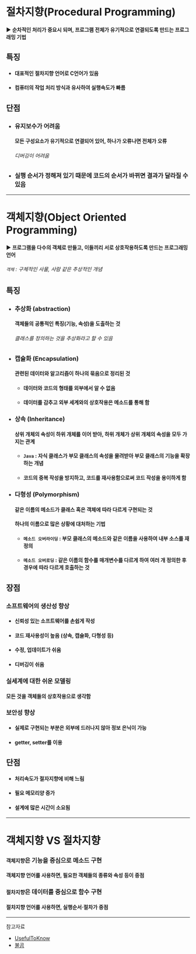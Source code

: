 # 절차지향(Procedural Programming)
#### ▶ 순차적인 처리가 중요시 되며, 프로그램 전체가 유기적으로 연결되도록 만드는 프로그래밍 기법

## 특징
* #### 대표적인 절차지향 언어로 C언어가 있음
* #### 컴퓨터의 작업 처리 방식과 유사하여 실행속도가 빠름

## 단점
* ### 유지보수가 어려움
    #### 모든 구성요소가 유기적으로 연결되어 있어, 하나가 오류나면 전체가 오류
    ###### 디버깅이 어려움
* ### 실행 순서가 정해져 있기 때문에 코드의 순서가 바뀌면 결과가 달라질 수 있음

<hr/>

# 객체지향(Object Oriented Programming)
#### ▶ 프로그램을 다수의 객체로 만들고, 이들끼리 서로 상호작용하도록 만드는 프로그래밍 언어
###### `객체` : 구체적인 사물, 사람 같은 추상적인 개념

## 특징
* ### 추상화 (abstraction)
  #### 객체들의 공통적인 특징(기능, 속성)을 도출하는 것
  ###### 클래스를 정의하는 것을 추상화라고 할 수 있음
* ### 캡슐화 (Encapsulation)
  #### 관련된 데이터와 알고리즘이 하나의 묶음으로 정리된 것
  * #### 데이터와 코드의 형태를 외부에서 알 수 없음
  * #### 데이터를 감추고 외부 세계와의 상호작용은 메소드를 통해 함
* ### 상속 (Inheritance)
  #### 상위 개체의 속성이 하위 개체를 이어 받아, 하위 개체가 상위 개체의 속성을 모두 가지는 관계
  * #### `Java` : 자식 클래스가 부모 클래스의 속성을 물려받아 부모 클래스의 기능을 확장 하는 개념
  * #### 코드의 중복 작성을 방지하고, 코드를 재사용함으로써 코드 작성을 용이하게 함
* ### 다형성 (Polymorphism)
  #### 같은 이름의 메소드가 클래스 혹은 객체에 따라 다르게 구현되는 것
  #### 하나의 이름으로 많은 상황에 대처하는 기법
  * #### `메소드 오버라이딩` : 부모 클래스의 메소드와 같은 이름을 사용하여 내부 소스를 재정의
  * #### `메소드 오버로딩` : 같은 이름의 함수를 매개변수를 다르게 하여 여러 개 정의한 후 경우에 따라 다르게 호출하는 것

## 장점
### 소프트웨어의 생산성 향상
  * #### 신뢰성 있는 소프트웨어를 손쉽게 작성
  * #### 코드 재사용성이 높음 (상속, 캡슐화, 다형성 등)
  * #### 수정, 업데이트가 쉬움
  * #### 디버깅이 쉬움
### 실세계에 대한 쉬운 모델링
  #### 모든 것을 객체들의 상호작용으로 생각함
### 보안성 향상
  * #### 실제로 구현되는 부분은 외부에 드러나지 않아 정보 은닉이 가능
  * #### getter, setter를 이용

## 단점
* #### 처리속도가 절자지향에 비해 느림
* #### 필요 메모리양 증가
* #### 설계에 많은 시간이 소요됨

<hr/>

# 객체지향 VS 절차지향

### `객체지향`은 기능을 중심으로 메소드 구현
#### 객체지향 언어를 사용하면, 필요한 객체들의 종류와 속성 등이 중점

### `절차지향`은 데이터를 중심으로 함수 구현
#### 절차지향 언어를 사용하면, 실행순서·절차가 중점

<hr/>

참고자료
* [UsefulToKnow](https://usefultoknow.tistory.com/entry/%EC%A0%88%EC%B0%A8%EC%A7%80%ED%96%A5Procedural-Programming-%EA%B0%9D%EC%B2%B4%EC%A7%80%ED%96%A5Object-Oriented-Programming-%EC%9E%A5%EB%8B%A8%EC%A0%90-%EB%B0%8F-%EC%B0%A8%EC%9D%B4%EC%A0%90)
* [불곰](https://brownbears.tistory.com/407)